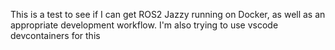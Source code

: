 This is a test to see if I can get ROS2 Jazzy running on Docker, as well as an appropriate development workflow. I'm also trying to use vscode devcontainers for this